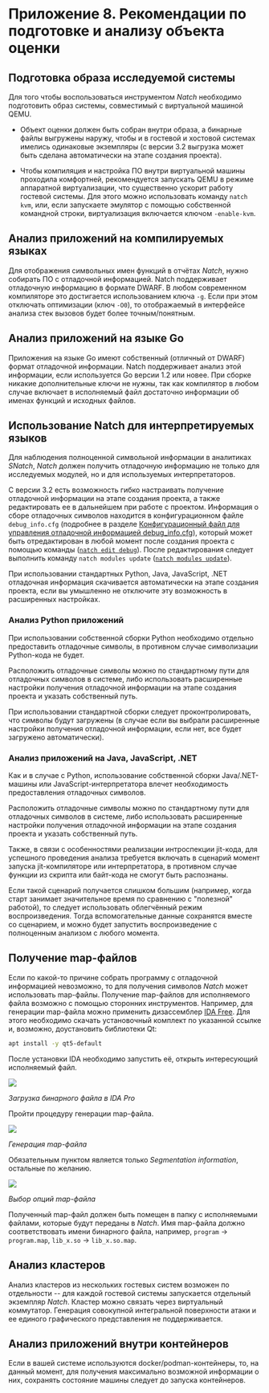 <div style="page-break-before:always;">
</div>


# <a name="app_preparation"></a>Приложение 8. Рекомендации по подготовке и анализу объекта оценки

## Подготовка образа исследуемой системы

Для того чтобы воспользоваться инструментом *Natch* необходимо подготовить образ системы,
совместимый с виртуальной машиной QEMU.

* Объект оценки должен быть собран внутри образа, а бинарные файлы выгружены наружу, чтобы
  и в гостевой и хостовой системах имелись одинаковые экземпляры (с версии 3.2 выгрузка может быть
  сделана автоматически на этапе создания проекта).

* Чтобы компиляция и настройка ПО внутри виртуальной машины проходила комфортней, рекомендуется
  запускать QEMU в режиме аппаратной виртуализации, что существенно ускорит работу гостевой системы.
  Для этого можно использовать команду `natch kvm`, или, если запускаете эмулятор с помощью собственной
  командной строки, виртуализация включается ключом `-enable-kvm`.


## Анализ приложений на компилируемых языках

Для отображения символьных имен функций в отчётах *Natch*,
нужно собирать ПО с отладочной информацией.
Natch поддерживает отладочную информацию в формате DWARF.
В любом современном компиляторе это достигается использованием ключа `-g`.
Если при этом отключать оптимизации (ключ `-O0`), то отображаемый в интерфейсе анализа стек вызовов будет более точным/понятным.

## Анализ приложений на языке Go

Приложения на языке Go имеют собственный (отличный от DWARF) формат отладочной информации.
Natch поддерживает анализ этой информации, если используется Go версии 1.2 или новее.
При сборке никакие дополнительные ключи не нужны, так как компилятор в любом
случае включает в исполняемый файл достаточно информации об именах функций и исходных файлов.

## <a name="natch_interpreters"></a>Использование Natch для интерпретируемых языков

Для наблюдения полноценной символьной информации в аналитиках *SNatch*, *Natch*
должен получить отладочную информацию не только для исследуемых модулей, но и для
используемых интерпретаторов.

С версии 3.2 есть возможность гибко настраивать получение отладочной информации
на этапе создания проекта, а также редактировать ее в дальнейшем при работе с проектом.
Информация о сборе отладочных символов находится в конфигурационном файле
`debug_info.cfg` (подробнее в разделе
[Конфигурационный файл для управления отладочной информацией debug_info.cfg](app2_configs.md#debug_config)),
который может быть отредактирован в любой момент после создания проекта
с помощью команды ([`natch edit debug`](3_natch_cmd.md#natch_cmd_edit)).
После редактирования следует выполнить команду `natch modules update`
([`natch modules update`](3_natch_cmd.md#natch_cmd_modules_update)).

При использовании стандартных Python, Java, JavaScript, .NET отладочная информация скачивается автоматически на
этапе создания проекта, если вы умышленно не отключите эту возможность в расширенных
настройках.


### <a name="interpreters_python"></a>Анализ Python приложений

При использовании собственной сборки Python необходимо отдельно предоставить отладочные символы,
в противном случае символизации Python-кода не будет.

Расположить отладочные символы можно по стандартному пути для
отладочных символов в системе, либо использовать расширенные настройки получения
отладочной информации на этапе создания проекта и указать собственный путь.

При использовании стандартной сборки следует проконтролировать, что символы будут загружены
(в случае если вы выбрали расширенные настройки получения отладочной информации, если нет,
все будет загружено автоматически).

### <a name="interpreters_java"></a>Анализ приложений на Java, JavaScript, .NET

Как и в случае с Python, использование собственной сборки Java/.NET-машины или JavaScript-интерпретатора
влечет необходимость предоставления отладочных символов.

Расположить отладочные символы можно по стандартному пути для
отладочных символов в системе, либо использовать расширенные настройки получения
отладочной информации на этапе создания проекта и указать собственный путь.

Также, в связи с особенностями реализации интроспекции jit-кода, для успешного проведения анализа
требуется включать в сценарий момент запуска jit-компиляторе или интерпретатора,
в противном случае функции из скрипта или байт-кода не смогут быть распознаны.

Если такой сценарий получается слишком большим (например, когда старт занимает значительное время
по сравнению с "полезной" работой), то следует использовать облегчённый режим воспроизведения.
Тогда вспомогательные данные сохранятся вместе со сценарием, и можно будет запустить воспроизведение
с полноценным анализом с любого момента.

## Получение map-файлов

Если по какой-то причине собрать программу с отладочной информацией невозможно, то для получения символов *Natch* может использовать
map-файлы. Получение map-файлов для исполняемого файла возможно с помощью сторонних инструментов.
Например, для генерации map-файла можно применить дизассемблер
[IDA Free](https://hex-rays.com/ida-free/). Для этого необходимо скачать установочный комплект по указанной ссылке и, возможно,
доустановить библиотеки Qt:
```bash
apt install -y qt5-default
```
После установки IDA необходимо запустить её, открыть интересующий исполняемый файл.

<img src="images/quickstart/ida_map1.png"><figcaption>_Загрузка бинарного файла в IDA Pro_</figcaption>

Пройти процедуру генерации map-файла.

<img src="images/quickstart/ida_map2.png"><figcaption>_Генерация map-файла_</figcaption>

Обязательным пунктом является только *Segmentation information*, остальные по желанию.

<img src="images/quickstart/ida_map3.png"><figcaption>_Выбор опций map-файла_</figcaption>

Полученный map-файл должен быть помещен в папку с исполняемыми файлами, которые будут переданы в *Natch*.
Имя map-файла должно соответствовать имени бинарного файла, например, `program` -> `program.map`, `lib_x.so` -> `lib_x.so.map`.


## Анализ кластеров

Анализ кластеров из нескольких гостевых систем возможен по отдельности -- для каждой гостевой системы запускается отдельный экземпляр *Natch*.
Кластер можно связать через виртуальный коммутатор. Генерация совокупной интегральной поверхности атаки и ее единого графического представления не поддерживается.


## Анализ приложений внутри контейнеров

Если в вашей системе используются docker/podman-контейнеры, то, на данный момент, для получения максимально возможной
информации о них, сохранять состояние машины следует до запуска контейнеров.

